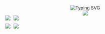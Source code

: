 <div align="center">
  <img src="https://readme-typing-svg.demolab.com?font=Fira+Code&pause=1000&repeat=true&width=435&lines=Hack The Planet!" alt="Typing SVG" />
</div>
<div align="center">
  <img src="https://github-profile-summary-cards.vercel.app/api/cards/profile-details?username=TetsuroAndo&count_private=true&theme=transparent"/>
  <div style="display: flex; justify-content: left; align-items: center; flex-wrap: nowrap; margin-bottom: 10px;">
  <img src="https://github-profile-summary-cards.vercel.app/api/cards/repos-per-language?username=TetsuroAndo&count_private=true&theme=transparent" style="margin-right: 10px;"/>
  <img src="https://github-profile-summary-cards.vercel.app/api/cards/most-commit-language?username=TetsuroAndo&count_private=true&theme=transparent" style="margin-right: 10px;"/>
</div>
  <div style="display: flex; justify-content: left; align-items: center; flex-wrap: nowrap; margin-bottom: 10px;">
  <img src="https://github-profile-summary-cards.vercel.app/api/cards/stats?username=TetsuroAndo&count_private=true&theme=transparent" style="margin-right: 10px;"/>
  <img src="https://github-profile-summary-cards.vercel.app/api/cards/productive-time?username=TetsuroAndo&count_private=true&theme=transparent" style="margin-right: 10px;"/>
</div>
